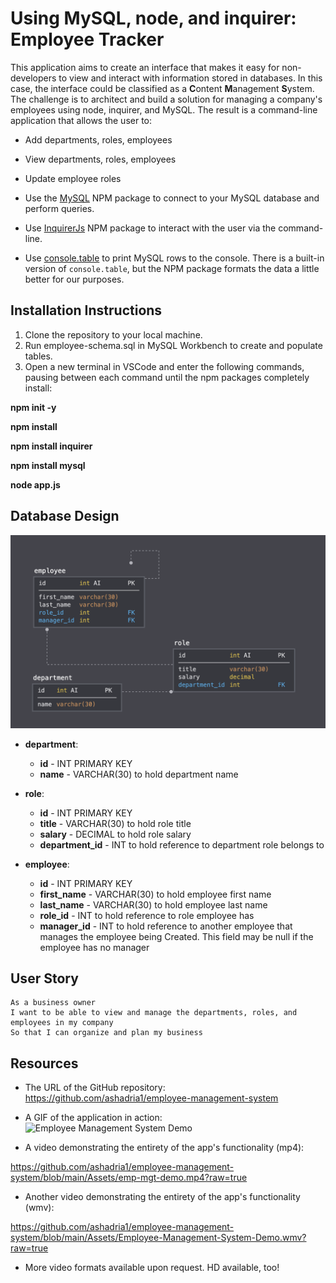 # Using MySQL, node, and inquirer: Employee Tracker

This application aims to create an interface that makes it easy for non-developers to view and interact with information stored in databases.  In this case, the interface could be classified as a **C**ontent **M**anagement **S**ystem.  The challenge is to architect and build a solution for managing a company's employees using node, inquirer, and MySQL.  The result is a command-line application that allows the user to:

  * Add departments, roles, employees

  * View departments, roles, employees

  * Update employee roles

  * Use the [MySQL](https://www.npmjs.com/package/mysql) NPM package to connect to your MySQL database and perform queries.

  * Use [InquirerJs](https://www.npmjs.com/package/inquirer/v/0.2.3) NPM package to interact with the user via the command-line.

  * Use [console.table](https://www.npmjs.com/package/console.table) to print MySQL rows to the console. There is a built-in version of `console.table`, but the NPM package formats the data a little better for our purposes.

## Installation Instructions

1.  Clone the repository to your local machine.
2.  Run employee-schema.sql in MySQL Workbench to create and populate tables.
3.  Open a new terminal in VSCode and enter the following commands, pausing between each command until the npm packages completely install:

**npm init -y**

**npm install**

**npm install inquirer**

**npm install mysql**

**node app.js**

## Database Design ##

![Database Schema](Assets/schema.png)

* **department**:

  * **id** - INT PRIMARY KEY
  * **name** - VARCHAR(30) to hold department name

* **role**:

  * **id** - INT PRIMARY KEY
  * **title** -  VARCHAR(30) to hold role title
  * **salary** -  DECIMAL to hold role salary
  * **department_id** -  INT to hold reference to department role belongs to

* **employee**:

  * **id** - INT PRIMARY KEY
  * **first_name** - VARCHAR(30) to hold employee first name
  * **last_name** - VARCHAR(30) to hold employee last name
  * **role_id** - INT to hold reference to role employee has
  * **manager_id** - INT to hold reference to another employee that manages the employee being Created. This field may be null if the employee has no manager
  
## User Story

```
As a business owner
I want to be able to view and manage the departments, roles, and employees in my company
So that I can organize and plan my business
```

## Resources

* The URL of the GitHub repository:
https://github.com/ashadria1/employee-management-system

* A GIF of the application in action:
![Employee Management System Demo](Assets/Employee-Management-System-Demo.gif)

* A video demonstrating the entirety of the app's functionality (mp4):

https://github.com/ashadria1/employee-management-system/blob/main/Assets/emp-mgt-demo.mp4?raw=true

* Another video demonstrating the entirety of the app's functionality (wmv):

https://github.com/ashadria1/employee-management-system/blob/main/Assets/Employee-Management-System-Demo.wmv?raw=true

* More video formats available upon request.  HD available, too!
